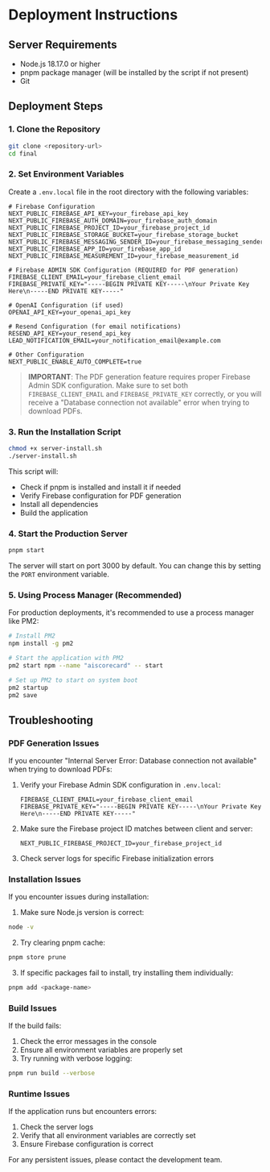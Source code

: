 # Deployment Instructions

## Server Requirements
- Node.js 18.17.0 or higher
- pnpm package manager (will be installed by the script if not present)
- Git

## Deployment Steps

### 1. Clone the Repository
```bash
git clone <repository-url>
cd final
```

### 2. Set Environment Variables
Create a `.env.local` file in the root directory with the following variables:
```
# Firebase Configuration
NEXT_PUBLIC_FIREBASE_API_KEY=your_firebase_api_key
NEXT_PUBLIC_FIREBASE_AUTH_DOMAIN=your_firebase_auth_domain
NEXT_PUBLIC_FIREBASE_PROJECT_ID=your_firebase_project_id
NEXT_PUBLIC_FIREBASE_STORAGE_BUCKET=your_firebase_storage_bucket
NEXT_PUBLIC_FIREBASE_MESSAGING_SENDER_ID=your_firebase_messaging_sender_id
NEXT_PUBLIC_FIREBASE_APP_ID=your_firebase_app_id
NEXT_PUBLIC_FIREBASE_MEASUREMENT_ID=your_firebase_measurement_id

# Firebase ADMIN SDK Configuration (REQUIRED for PDF generation)
FIREBASE_CLIENT_EMAIL=your_firebase_client_email
FIREBASE_PRIVATE_KEY="-----BEGIN PRIVATE KEY-----\nYour Private Key Here\n-----END PRIVATE KEY-----"

# OpenAI Configuration (if used)
OPENAI_API_KEY=your_openai_api_key

# Resend Configuration (for email notifications)
RESEND_API_KEY=your_resend_api_key
LEAD_NOTIFICATION_EMAIL=your_notification_email@example.com

# Other Configuration
NEXT_PUBLIC_ENABLE_AUTO_COMPLETE=true
```

> **IMPORTANT**: The PDF generation feature requires proper Firebase Admin SDK configuration. Make sure to set both `FIREBASE_CLIENT_EMAIL` and `FIREBASE_PRIVATE_KEY` correctly, or you will receive a "Database connection not available" error when trying to download PDFs.

### 3. Run the Installation Script
```bash
chmod +x server-install.sh
./server-install.sh
```

This script will:
- Check if pnpm is installed and install it if needed
- Verify Firebase configuration for PDF generation
- Install all dependencies
- Build the application

### 4. Start the Production Server
```bash
pnpm start
```

The server will start on port 3000 by default. You can change this by setting the `PORT` environment variable.

### 5. Using Process Manager (Recommended)
For production deployments, it's recommended to use a process manager like PM2:

```bash
# Install PM2
npm install -g pm2

# Start the application with PM2
pm2 start npm --name "aiscorecard" -- start

# Set up PM2 to start on system boot
pm2 startup
pm2 save
```

## Troubleshooting

### PDF Generation Issues
If you encounter "Internal Server Error: Database connection not available" when trying to download PDFs:

1. Verify your Firebase Admin SDK configuration in `.env.local`:
   ```
   FIREBASE_CLIENT_EMAIL=your_firebase_client_email
   FIREBASE_PRIVATE_KEY="-----BEGIN PRIVATE KEY-----\nYour Private Key Here\n-----END PRIVATE KEY-----"
   ```

2. Make sure the Firebase project ID matches between client and server:
   ```
   NEXT_PUBLIC_FIREBASE_PROJECT_ID=your_firebase_project_id
   ```

3. Check server logs for specific Firebase initialization errors

### Installation Issues
If you encounter issues during installation:

1. Make sure Node.js version is correct:
```bash
node -v
```

2. Try clearing pnpm cache:
```bash
pnpm store prune
```

3. If specific packages fail to install, try installing them individually:
```bash
pnpm add <package-name>
```

### Build Issues
If the build fails:

1. Check the error messages in the console
2. Ensure all environment variables are properly set
3. Try running with verbose logging:
```bash
pnpm run build --verbose
```

### Runtime Issues
If the application runs but encounters errors:

1. Check the server logs
2. Verify that all environment variables are correctly set
3. Ensure Firebase configuration is correct

For any persistent issues, please contact the development team. 